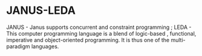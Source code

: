 # JANUS-LEDA
JANUS - Janus supports concurrent and constraint programming  ;  LEDA - This computer programming language is a blend of logic-based , functional, imperative and object-oriented programming. It is thus one of the multi-paradigm languages.
